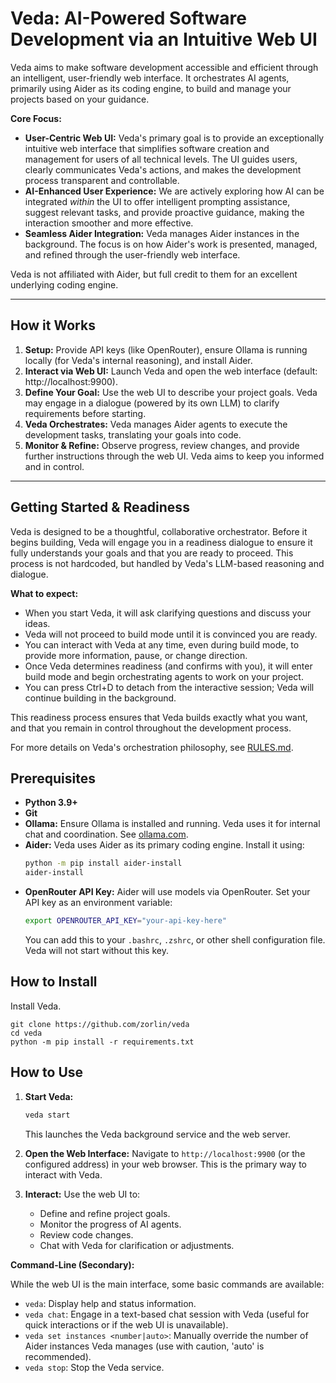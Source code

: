 # Veda: AI-Powered Software Development via an Intuitive Web UI

Veda aims to make software development accessible and efficient through an intelligent, user-friendly web interface. It orchestrates AI agents, primarily using Aider as its coding engine, to build and manage your projects based on your guidance.

**Core Focus:**

*   **User-Centric Web UI:** Veda's primary goal is to provide an exceptionally intuitive web interface that simplifies software creation and management for users of all technical levels. The UI guides users, clearly communicates Veda's actions, and makes the development process transparent and controllable.
*   **AI-Enhanced User Experience:** We are actively exploring how AI can be integrated *within* the UI to offer intelligent prompting assistance, suggest relevant tasks, and provide proactive guidance, making the interaction smoother and more effective.
*   **Seamless Aider Integration:** Veda manages Aider instances in the background. The focus is on how Aider's work is presented, managed, and refined through the user-friendly web interface.

Veda is not affiliated with Aider, but full credit to them for an excellent underlying coding engine.

---

## How it Works

1.  **Setup:** Provide API keys (like OpenRouter), ensure Ollama is running locally (for Veda's internal reasoning), and install Aider.
2.  **Interact via Web UI:** Launch Veda and open the web interface (default: http://localhost:9900).
3.  **Define Your Goal:** Use the web UI to describe your project goals. Veda may engage in a dialogue (powered by its own LLM) to clarify requirements before starting.
4.  **Veda Orchestrates:** Veda manages Aider agents to execute the development tasks, translating your goals into code.
5.  **Monitor & Refine:** Observe progress, review changes, and provide further instructions through the web UI. Veda aims to keep you informed and in control.

---

## Getting Started & Readiness

Veda is designed to be a thoughtful, collaborative orchestrator. Before it begins building, Veda will engage you in a readiness dialogue to ensure it fully understands your goals and that you are ready to proceed. This process is not hardcoded, but handled by Veda's LLM-based reasoning and dialogue.

**What to expect:**
- When you start Veda, it will ask clarifying questions and discuss your ideas.
- Veda will not proceed to build mode until it is convinced you are ready.
- You can interact with Veda at any time, even during build mode, to provide more information, pause, or change direction.
- Once Veda determines readiness (and confirms with you), it will enter build mode and begin orchestrating agents to work on your project.
- You can press Ctrl+D to detach from the interactive session; Veda will continue building in the background.

This readiness process ensures that Veda builds exactly what you want, and that you remain in control throughout the development process.

For more details on Veda's orchestration philosophy, see [RULES.md](RULES.md).

## Prerequisites

*   **Python 3.9+**
*   **Git**
*   **Ollama:** Ensure Ollama is installed and running. Veda uses it for internal chat and coordination. See [ollama.com](https://ollama.com/).
*   **Aider:** Veda uses Aider as its primary coding engine. Install it using:
    ```bash
    python -m pip install aider-install
    aider-install
    ```
*   **OpenRouter API Key:** Aider will use models via OpenRouter. Set your API key as an environment variable:
    ```bash
    export OPENROUTER_API_KEY="your-api-key-here"
    ```
    You can add this to your `.bashrc`, `.zshrc`, or other shell configuration file. Veda will not start without this key.

## How to Install

Install Veda.
```
git clone https://github.com/zorlin/veda
cd veda
python -m pip install -r requirements.txt
```


## How to Use

1.  **Start Veda:**
    ```bash
    veda start
    ```
    This launches the Veda background service and the web server.

2.  **Open the Web Interface:**
    Navigate to `http://localhost:9900` (or the configured address) in your web browser. This is the primary way to interact with Veda.

3.  **Interact:**
    Use the web UI to:
    *   Define and refine project goals.
    *   Monitor the progress of AI agents.
    *   Review code changes.
    *   Chat with Veda for clarification or adjustments.

**Command-Line (Secondary):**

While the web UI is the main interface, some basic commands are available:

*   `veda`: Display help and status information.
*   `veda chat`: Engage in a text-based chat session with Veda (useful for quick interactions or if the web UI is unavailable).
*   `veda set instances <number|auto>`: Manually override the number of Aider instances Veda manages (use with caution, 'auto' is recommended).
*   `veda stop`: Stop the Veda service.
